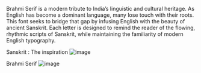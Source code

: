 Brahmi Serif is a modern tribute to India’s linguistic and cultural heritage. As English has become a dominant language, many lose touch with their roots. This font seeks to bridge that gap by infusing English with the beauty of ancient Sanskrit. Each letter is designed to remind the reader of the flowing, rhythmic scripts of Sanskrit, while maintaining the familiarity of modern English typography.


Sanskrit : The inspiration
![image](https://github.com/user-attachments/assets/a63784bc-e31c-4974-a58d-b7df1629d74c)






Brahmi Serif
![image](https://github.com/user-attachments/assets/b64eef3c-4348-4988-a88d-0f40c52d7807)

